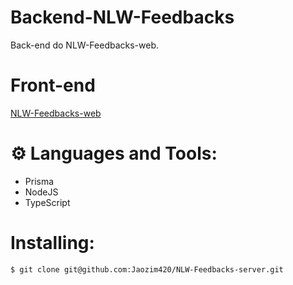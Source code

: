 # Backend-NLW-Feedbacks
Back-end do NLW-Feedbacks-web.

# Front-end 
[NLW-Feedbacks-web](https://github.com/Jaozim420/NLW-Feedbacks-web)
# ⚙️ Languages and Tools:
- Prisma
- NodeJS
- TypeScript

# Installing:
```bash
$ git clone git@github.com:Jaozim420/NLW-Feedbacks-server.git
```

